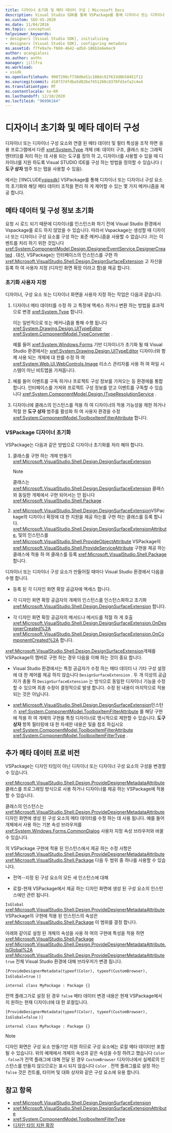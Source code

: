 ```yaml
---
title: 디자이너 초기화 및 메타 데이터 구성 | Microsoft Docs
description: Visual Studio SDK를 통해 VSPackage를 통해 디자이너 또는 디자이너 구성 요소의 초기화 및 메타 데이터를 제어 하는 방법을 알아봅니다.
ms.custom: SEO-VS-2020
ms.date: 11/04/2016
ms.topic: conceptual
helpviewer_keywords:
- designers [Visual Studio SDK], initializing
- designers [Visual Studio SDK], configuring metadata
ms.assetid: f7fe9a7e-f669-4642-ad5d-186b2e6e6ec9
author: acangialosi
ms.author: anthc
manager: jillfra
ms.workload:
- vssdk
ms.openlocfilehash: 9907298cf730d6e51c108dc92f633d0b50451f12
ms.sourcegitcommit: d10f37dfdba5d826e7451260c8370fd1efa2c4e4
ms.translationtype: MT
ms.contentlocale: ko-KR
ms.lasthandoff: 12/10/2020
ms.locfileid: "96996164"
---
```

# <a name="designer-initialization-and-metadata-configuration"></a>디자이너 초기화 및 메타 데이터 구성

디자이너 또는 디자이너 구성 요소와 연결 된 메타 데이터 및 필터 특성을 조작 하면 응용 프로그램에서 다른 <xref:System.Type> 개체 (예: 데이터 구조, 클래스 또는 그래픽 엔터티)를 처리 하는 데 사용 되는 도구를 정의 하 고, 디자이너를 사용할 수 있을 때 디자이너를 지원 하도록 Visual STUDIO IDE를 구성 하는 방법을 정의할 수 있습니다 ( **도구 상자** 범주 또는 탭을 사용할 수 있음).

에서는 [!INCLUDE[vsipsdk](../extensibility/includes/vsipsdk_md.md)] VSPackage를 통해 디자이너 또는 디자이너 구성 요소의 초기화와 해당 메타 데이터 조작을 편리 하 게 제어할 수 있는 몇 가지 메커니즘을 제공 합니다.

## <a name="initialize-metadata-and-configuration-information"></a>메타 데이터 및 구성 정보 초기화
 요청 시 로드 되기 때문에 디자이너를 인스턴스화 하기 전에 Visual Studio 환경에서 Vspackage를 로드 하지 않았을 수 있습니다. 따라서 Vspackage는 생성할 때 디자이너 또는 디자이너 구성 요소를 구성 하는 표준 메커니즘을 사용할 수 없습니다 .이는 이벤트를 처리 하기 위한 것입니다 <xref:System.ComponentModel.Design.IDesignerEventService.DesignerCreated> . 대신, VSPackage는 인터페이스의 인스턴스를 구현 하 <xref:Microsoft.VisualStudio.Shell.Design.DesignSurfaceExtension> 고 자신을 등록 하 여 사용자 지정 (디자인 화면 확장 이라고 함)을 제공 합니다.

### <a name="customize-initialization"></a>초기화 사용자 지정

디자이너, 구성 요소 또는 디자이너 화면을 사용자 지정 하는 작업은 다음과 같습니다.

1. 디자이너 메타 데이터를 수정 하 고 특정에 액세스 하거나 변환 하는 방법을 효과적으로 변경 <xref:System.Type> 합니다.

    이는 일반적으로 또는 메커니즘을 통해 수행 됩니다 <xref:System.Drawing.Design.UITypeEditor> <xref:System.ComponentModel.TypeConverter> .

    예를 들어 <xref:System.Windows.Forms> 기반 디자이너가 초기화 될 때 Visual Studio 환경에서는 <xref:System.Drawing.Design.UITypeEditor> 디자이너와 함께 사용 되는 개체에 대 한를 수정 하 여 <xref:System.Web.UI.WebControls.Image> 리소스 관리자를 사용 하 여 파일 시스템이 아닌 비트맵을 가져옵니다.

2. 예를 들어 이벤트를 구독 하거나 프로젝트 구성 정보를 가져오는 등 환경에를 통합 합니다. 인터페이스를 가져와 프로젝트 구성 정보를 얻고 이벤트를 구독할 수 있습니다 <xref:System.ComponentModel.Design.ITypeResolutionService> .

3. 디자이너에 클래스의 인스턴스를 적용 하 여 디자이너의 적용 가능성을 제한 하거나 적절 한 **도구 상자** 범주를 활성화 하 여 사용자 환경을 수정 <xref:System.ComponentModel.ToolboxItemFilterAttribute> 합니다.

### <a name="designer-initialization-by-a-vspackage"></a>VSPackage 디자이너 초기화

VSPackage는 다음과 같은 방법으로 디자이너 초기화를 처리 해야 합니다.

1. 클래스를 구현 하는 개체 만들기 <xref:Microsoft.VisualStudio.Shell.Design.DesignSurfaceExtension>

   > [!NOTE]
   > 클래스는 <xref:Microsoft.VisualStudio.Shell.Design.DesignSurfaceExtension> 클래스와 동일한 개체에서 구현 되어서는 안 됩니다 <xref:Microsoft.VisualStudio.Shell.Package> .

2. <xref:Microsoft.VisualStudio.Shell.Design.DesignSurfaceExtension>VSPackage의 디자이너 확장에 대 한 지원을 제공 하는를 구현 하는 클래스를 등록 합니다. <xref:Microsoft.VisualStudio.Shell.Design.DesignSurfaceExtensionAttribute>, 및의 인스턴스를 <xref:Microsoft.VisualStudio.Shell.ProvideObjectAttribute> VSPackage의 <xref:Microsoft.VisualStudio.Shell.ProvideServiceAttribute> 구현을 제공 하는 클래스에 적용 하 여 클래스를 등록 <xref:Microsoft.VisualStudio.Shell.Package> 합니다.

디자이너 또는 디자이너 구성 요소가 만들어질 때마다 Visual Studio 환경에서 다음을 수행 합니다.

- 등록 된 각 디자인 화면 확장 공급자에 액세스 합니다.

- 각 디자인 화면 확장 공급자의 개체의 인스턴스를 인스턴스화하고 초기화 <xref:Microsoft.VisualStudio.Shell.Design.DesignSurfaceExtension> 합니다.

- 각 디자인 화면 확장 공급자의 메서드나 메서드를 적절 하 게 호출 <xref:Microsoft.VisualStudio.Shell.Design.DesignSurfaceExtension.OnDesignerCreated%2A> <xref:Microsoft.VisualStudio.Shell.Design.DesignSurfaceExtension.OnComponentCreated%2A> 합니다.

<xref:Microsoft.VisualStudio.Shell.Design.DesignSurfaceExtension>개체를 VSPackage의 멤버로 구현 하는 경우 다음을 이해 하는 것이 중요 합니다.

- Visual Studio 환경에서는 특정 공급자가 수정 하는 메타 데이터 나 기타 구성 설정에 대 한 제어를 제공 하지 않습니다 `DesignSurfaceExtension` . 두 개 이상의 공급자가 충돌 하 `DesignSurfaceExtension` 는 방식으로 동일한 디자이너 기능을 수정할 수 있으며 최종 수정이 결정적으로 발생 합니다. 수정 된 내용이 마지막으로 적용 되는 것은 아닙니다.

- <xref:Microsoft.VisualStudio.Shell.Design.DesignSurfaceExtension>인스턴스 <xref:System.ComponentModel.ToolboxItemFilterAttribute> 를 해당 구현에 적용 하 여 개체의 구현을 특정 디자이너로 명시적으로 제한할 수 있습니다. **도구 상자** 항목 필터링에 대 한 자세한 내용은 및을 참조 하십시오 <xref:System.ComponentModel.ToolboxItemFilterAttribute> <xref:System.ComponentModel.ToolboxItemFilterType> .

## <a name="additional-metadata-provisioning"></a>추가 메타 데이터 프로 비전

VSPackage는 디자인 타임이 아닌 디자이너 또는 디자이너 구성 요소의 구성을 변경할 수 있습니다.

<xref:Microsoft.VisualStudio.Shell.Design.ProvideDesignerMetadataAttribute>클래스를 프로그래밍 방식으로 사용 하거나 디자이너를 제공 하는 VSPackage에 적용할 수 있습니다.

클래스의 인스턴스는 <xref:Microsoft.VisualStudio.Shell.Design.ProvideDesignerMetadataAttribute> 디자인 화면에 생성 된 구성 요소의 메타 데이터를 수정 하는 데 사용 됩니다. 예를 들어 개체에서 사용 하는 기본 속성 브라우저를 <xref:System.Windows.Forms.CommonDialog> 사용자 지정 속성 브라우저와 바꿀 수 있습니다.

의 VSPackage 구현에 적용 된 인스턴스에서 제공 하는 수정 사항은 <xref:Microsoft.VisualStudio.Shell.Design.ProvideDesignerMetadataAttribute> <xref:Microsoft.VisualStudio.Shell.Package> 다음 두 범위 중 하나를 사용할 수 있습니다.

- 전역--지정 된 구성 요소의 모든 새 인스턴스에 대해

- 로컬-현재 VSPackage에서 제공 하는 디자인 화면에 생성 된 구성 요소의 인스턴스에만 관련 됩니다.

`IsGlobal` <xref:Microsoft.VisualStudio.Shell.Design.ProvideDesignerMetadataAttribute> VSPackage의 구현에 적용 된 인스턴스의 속성은 <xref:Microsoft.VisualStudio.Shell.Package> 이 범위를 결정 합니다.

아래와 같이로 설정 된 개체의 속성을 사용 하 여의 구현에 특성을 적용 하면 <xref:Microsoft.VisualStudio.Shell.Package> <xref:Microsoft.VisualStudio.Shell.Design.ProvideDesignerMetadataAttribute.IsGlobal%2A> <xref:Microsoft.VisualStudio.Shell.Design.ProvideDesignerMetadataAttribute> `true` 전체 Visual Studio 환경에 대해 브라우저가 변경 됩니다.

`[ProvideDesignerMetadata(typeof(Color), typeof(CustomBrowser),`   `IsGlobal=true`  `)]`

`internal class MyPackage : Package {}`

전역 플래그가로 설정 된 경우 `false` 메타 데이터 변경 내용은 현재 VSPackage에서 지 원하는 현재 디자이너에 대 한 로컬입니다.

`[ProvideDesignerMetadata(typeof(Color), typeof(CustomBrowser),`   `IsGlobal=false`  `)]`

`internal class MyPackage : Package {}`

> [!NOTE]
> 디자인 화면은 구성 요소 만들기만 지원 하므로 구성 요소에는 로컬 메타 데이터만 포함 될 수 있습니다. 위의 예제에서 개체의 속성과 같은 속성을 수정 하려고 했습니다 `Color` . `false`가 전역 플래그에 대해 전달 된 경우 `CustomBrowser` 디자이너에서 실제로의 인스턴스를 만들지 않으므로는 표시 되지 않습니다 `Color` . 전역 플래그를로 설정 하는 `false` 것은 컨트롤, 타이머 및 대화 상자와 같은 구성 요소에 유용 합니다.

## <a name="see-also"></a>참고 항목

- <xref:Microsoft.VisualStudio.Shell.Design.DesignSurfaceExtension>
- <xref:Microsoft.VisualStudio.Shell.Design.DesignSurfaceExtensionAttribute>
- <xref:System.ComponentModel.ToolboxItemFilterType>
- [디자인 타임 지원 확장](/previous-versions/37899azc(v=vs.140))